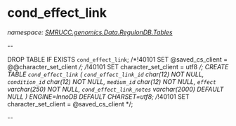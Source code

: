 ﻿# cond_effect_link
_namespace: [SMRUCC.genomics.Data.RegulonDB.Tables](./index.md)_

--
 
 DROP TABLE IF EXISTS `cond_effect_link`;
 /*!40101 SET @saved_cs_client = @@character_set_client */;
 /*!40101 SET character_set_client = utf8 */;
 CREATE TABLE `cond_effect_link` (
 `cond_effect_link_id` char(12) NOT NULL,
 `condition_id` char(12) NOT NULL,
 `medium_id` char(12) NOT NULL,
 `effect` varchar(250) NOT NULL,
 `cond_effect_link_notes` varchar(2000) DEFAULT NULL
 ) ENGINE=InnoDB DEFAULT CHARSET=utf8;
 /*!40101 SET character_set_client = @saved_cs_client */;
 
 --




